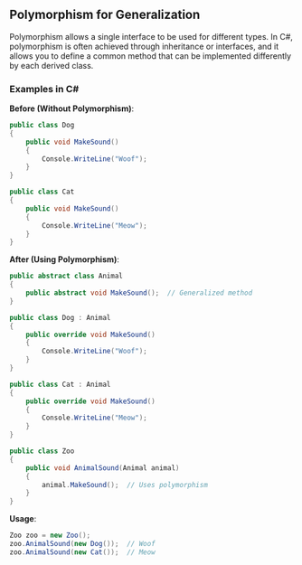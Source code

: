 ## Polymorphism for Generalization
Polymorphism allows a single interface to be used for different types. In C#, polymorphism is often achieved through inheritance or interfaces, and it allows you to define a common method that can be implemented differently by each derived class.
### Examples in C#
**Before (Without Polymorphism)**:
```csharp
public class Dog
{
    public void MakeSound()
    {
        Console.WriteLine("Woof");
    }
}

public class Cat
{
    public void MakeSound()
    {
        Console.WriteLine("Meow");
    }
}
```
**After (Using Polymorphism)**:
```csharp
public abstract class Animal
{
    public abstract void MakeSound();  // Generalized method
}

public class Dog : Animal
{
    public override void MakeSound()
    {
        Console.WriteLine("Woof");
    }
}

public class Cat : Animal
{
    public override void MakeSound()
    {
        Console.WriteLine("Meow");
    }
}

public class Zoo
{
    public void AnimalSound(Animal animal)
    {
        animal.MakeSound();  // Uses polymorphism
    }
}
```
**Usage**:
```csharp
Zoo zoo = new Zoo();
zoo.AnimalSound(new Dog());  // Woof
zoo.AnimalSound(new Cat());  // Meow
```